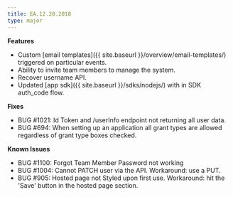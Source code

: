 ```yaml
---
title: EA.12.20.2018
type: major
---
```


**Features**
* Custom [email templates]({{ site.baseurl }}/overview/email-templates/) triggered on particular events.
* Ability to invite team members to manage the system.
* Recover username API.
* Updated [app sdk]({{ site.baseurl }}/sdks/nodejs/) with in SDK auth_code flow.

**Fixes**
* BUG #1021: Id Token and /userInfo endpoint not returning all user data.
* BUG #694: When setting up an application all grant types are allowed regardless of grant type boxes checked.

 
**Known Issues**
* BUG #1100: Forgot Team Member Password not working
* BUG #1004: Cannot PATCH user via the API. Workaround: use a PUT.
* BUG #905: Hosted page not Styled upon first use. Workaround: hit the 'Save' button in the hosted page section.